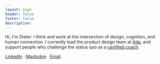 ```yaml
---
layout: page
header: false
footer: false
description: 
---
```


Hi, I'm Dieter. I think and work at the intersection of design, cognition, and human connection. I currently lead the product design team at [Ada](https://ada.cx/), and support people who challenge the status quo as a [certified coach](https://dieterlimeback.com/).

[LinkedIn](https://www.linkedin.com/in/dlimeb/) · [Mastodon](https://mastodon.cloud/@dlimeb) · [Email](mailto:dlimeb@gmail.com)